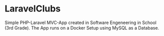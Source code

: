 # LaravelClubs
Simple PHP-Laravel MVC-App created in Software Engeneering in School (3rd Grade). The App runs on a Docker Setup using MySQL as a Database.
